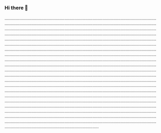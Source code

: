 ### Hi there 👋

.........................................................................................................................................................................................................................................................................................................................................................................................................................................................................................................................................................................................................................................................................................................................................................................................................................................................................................................................................................................................................................................................................................................................................................................................................................................................................................................................................................................................................................................................................................................................................................................................................................................................................................................................................................................................................................................................................................................................................................................................................................................................................................................................................................................................................................................................................................................................................................................................................................................................................................................................................................................................................................................................................................................................................................................................